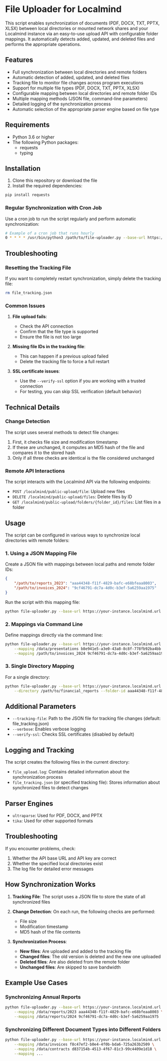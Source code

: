 # File Uploader for Localmind

This script enables synchronization of documents (PDF, DOCX, TXT, PPTX, XLSX) between local directories or mounted network shares and your Localmind instance via an easy-to-use upload API with configurable folder mappings. It automatically detects added, updated, and deleted files and performs the appropriate operations.

## Features

* Full synchronization between local directories and remote folders
* Automatic detection of added, updated, and deleted files
* Tracking file to monitor file changes across program executions
* Support for multiple file types (PDF, DOCX, TXT, PPTX, XLSX)
* Configurable mapping between local directories and remote folder IDs
* Multiple mapping methods (JSON file, command-line parameters)
* Detailed logging of the synchronization process
* Automatic selection of the appropriate parser engine based on file type

## Requirements

* Python 3.6 or higher
* The following Python packages:
  * requests
  * typing

## Installation

1. Clone this repository or download the file
2. Install the required dependencies:

```bash
pip install requests
```

### Regular Synchronization with Cron Job

Use a cron job to run the script regularly and perform automatic synchronization:

```bash
# Example of a cron job that runs hourly
0 * * * * /usr/bin/python3 /path/to/file-uploader.py --base-url https://your-instance.localmind.url --api-key YOUR_API_KEY --mapping-file /path/to/mappings.json >> /var/log/file_sync.log 2>&1
```

## Troubleshooting

### Resetting the Tracking File

If you want to completely restart synchronization, simply delete the tracking file:

```bash
rm file_tracking.json
```

### Common Issues

1. **File upload fails**:

   * Check the API connection
   * Confirm that the file type is supported
   * Ensure the file is not too large

2. **Missing file IDs in the tracking file**:

   * This can happen if a previous upload failed
   * Delete the tracking file to force a full restart

3. **SSL certificate issues**:

   * Use the `--verify-ssl` option if you are working with a trusted connection
   * For testing, you can skip SSL verification (default behavior)

## Technical Details

### Change Detection

The script uses several methods to detect file changes:

1. First, it checks file size and modification timestamp
2. If these are unchanged, it computes an MD5 hash of the file and compares it to the stored hash
3. Only if all three checks are identical is the file considered unchanged

### Remote API Interactions

The script interacts with the Localmind API via the following endpoints:

* `POST /localmind/public-upload/file`: Upload new files
* `DELETE /localmind/public-upload/files`: Delete files by ID
* `GET /localmind/public-upload/folders/{folder_id}/files`: List files in a folder

## Usage

The script can be configured in various ways to synchronize local directories with remote folders:

### 1. Using a JSON Mapping File

Create a JSON file with mappings between local paths and remote folder IDs:

```json
{
    "/path/to/reports_2023": "aaa44348-f11f-4829-bafc-e68bfeaa8003",
    "/path/to/invoices_2024": "9cf46791-dc7a-4d0c-b3ef-5a6259aa1975"
}
```

Run the script with this mapping file:

```bash
python file-uploader.py --base-url https://your-instance.localmind.url --api-key YOUR_API_KEY --mapping-file mappings.json --tracking-file my_tracking_file.json
```

### 2. Mappings via Command Line

Define mappings directly via the command line:

```bash
python file-uploader.py --base-url https://your-instance.localmind.url --api-key YOUR_API_KEY \
    --mapping /data/presentations b8e941e5-a3e0-43a8-8c8f-778fb92ba4bb /path/to/reports_2023 aaa44348-f11f-4829-bafc-e68bfeaa8003 \
    --mapping /path/to/invoices_2024 9cf46791-dc7a-4d0c-b3ef-5a6259aa1975
```

### 3. Single Directory Mapping

For a single directory:

```bash
python file-uploader.py --base-url https://your-instance.localmind.url --api-key YOUR_API_KEY \
    --directory /path/to/financial_reports --folder-id aaa44348-f11f-4829-bafc-e68bfeaa8003
```

## Additional Parameters

* `--tracking-file`: Path to the JSON file for tracking file changes (default: file\_tracking.json)
* `--verbose`: Enables verbose logging
* `--verify-ssl`: Checks SSL certificates (disabled by default)

## Logging and Tracking

The script creates the following files in the current directory:

* `file_upload.log`: Contains detailed information about the synchronization process
* `file_tracking.json` (or specified tracking file): Stores information about synchronized files to detect changes

## Parser Engines

* `ultraparse`: Used for PDF, DOCX, and PPTX
* `tika`: Used for other supported formats

## Troubleshooting

If you encounter problems, check:

1. Whether the API base URL and API key are correct
2. Whether the specified local directories exist
3. The log file for detailed error messages

## How Synchronization Works

1. **Tracking File**: The script uses a JSON file to store the state of all synchronized files
2. **Change Detection**: On each run, the following checks are performed:

   * File size
   * Modification timestamp
   * MD5 hash of the file contents
3. **Synchronization Process**:

   * **New files**: Are uploaded and added to the tracking file
   * **Changed files**: The old version is deleted and the new one uploaded
   * **Deleted files**: Are also deleted from the remote folder
   * **Unchanged files**: Are skipped to save bandwidth

## Example Use Cases

### Synchronizing Annual Reports

```bash
python file-uploader.py --base-url https://your-instance.localmind.url --api-key YOUR_API_KEY \
    --mapping /data/reports/2023 aaa44348-f11f-4829-bafc-e68bfeaa8003 \
    --mapping /data/reports/2024 9cf46791-dc7a-4d0c-b3ef-5a6259aa1975
```

### Synchronizing Different Document Types into Different Folders

```bash
python file-uploader.py --base-url https://your-instance.localmind.url --api-key YOUR_API_KEY \
    --mapping /data/invoices f8c47ef2-b0e4-4f0b-bda6-725a263b2509 \
    --mapping /data/contracts d837154b-4513-4f67-81c3-99c4409e1d18 \
    --mapping ...
```
